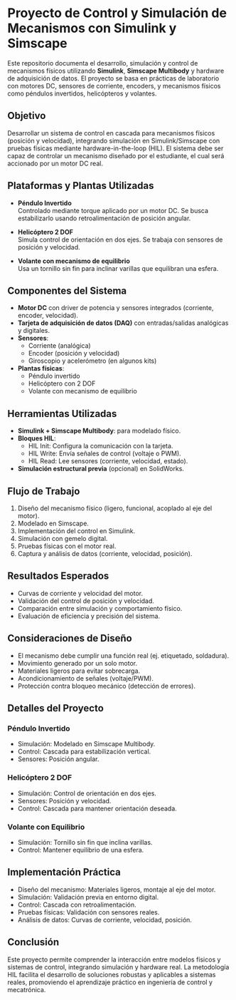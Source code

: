 # Proyecto de Control y Simulación de Mecanismos con Simulink y Simscape

Este repositorio documenta el desarrollo, simulación y control de mecanismos físicos utilizando **Simulink**, **Simscape Multibody** y hardware de adquisición de datos. El proyecto se basa en prácticas de laboratorio con motores DC, sensores de corriente, encoders, y mecanismos físicos como péndulos invertidos, helicópteros y volantes.

##  Objetivo

Desarrollar un sistema de control en cascada para mecanismos físicos (posición y velocidad), integrando simulación en Simulink/Simscape con pruebas físicas mediante hardware-in-the-loop (HIL). El sistema debe ser capaz de controlar un mecanismo diseñado por el estudiante, el cual será accionado por un motor DC real.

##  Plataformas y Plantas Utilizadas

- **Péndulo Invertido**  
  Controlado mediante torque aplicado por un motor DC. Se busca estabilizarlo usando retroalimentación de posición angular.

- **Helicóptero 2 DOF**  
  Simula control de orientación en dos ejes. Se trabaja con sensores de posición y velocidad.

- **Volante con mecanismo de equilibrio**  
  Usa un tornillo sin fin para inclinar varillas que equilibran una esfera.

##  Componentes del Sistema

- **Motor DC** con driver de potencia y sensores integrados (corriente, encoder, velocidad).
- **Tarjeta de adquisición de datos (DAQ)** con entradas/salidas analógicas y digitales.
- **Sensores**:
  - Corriente (analógica)
  - Encoder (posición y velocidad)
  - Giroscopio y acelerómetro (en algunos kits)
- **Plantas físicas**:
  - Péndulo invertido
  - Helicóptero con 2 DOF
  - Volante con mecanismo de equilibrio

##  Herramientas Utilizadas

- **Simulink + Simscape Multibody**: para modelado físico.
- **Bloques HIL**:
  - HIL Init: Configura la comunicación con la tarjeta.
  - HIL Write: Envía señales de control (voltaje o PWM).
  - HIL Read: Lee sensores (corriente, velocidad, estado).
- **Simulación estructural previa** (opcional) en SolidWorks.

##  Flujo de Trabajo

1. Diseño del mecanismo físico (ligero, funcional, acoplado al eje del motor).
2. Modelado en Simscape.
3. Implementación del control en Simulink.
4. Simulación con gemelo digital.
5. Pruebas físicas con el motor real.
6. Captura y análisis de datos (corriente, velocidad, posición).

##  Resultados Esperados

- Curvas de corriente y velocidad del motor.
- Validación del control de posición y velocidad.
- Comparación entre simulación y comportamiento físico.
- Evaluación de eficiencia y precisión del sistema.

##  Consideraciones de Diseño

- El mecanismo debe cumplir una función real (ej. etiquetado, soldadura).
- Movimiento generado por un solo motor.
- Materiales ligeros para evitar sobrecarga.
- Acondicionamiento de señales (voltaje/PWM).
- Protección contra bloqueo mecánico (detección de errores).

##  Detalles del Proyecto

### Péndulo Invertido
- Simulación: Modelado en Simscape Multibody.
- Control: Cascada para estabilización vertical.
- Sensores: Posición angular.

### Helicóptero 2 DOF
- Simulación: Control de orientación en dos ejes.
- Sensores: Posición y velocidad.
- Control: Cascada para mantener orientación deseada.

### Volante con Equilibrio
- Simulación: Tornillo sin fin que inclina varillas.
- Control: Mantener equilibrio de una esfera.

##  Implementación Práctica

- Diseño del mecanismo: Materiales ligeros, montaje al eje del motor.
- Simulación: Validación previa en entorno digital.
- Control: Cascada con retroalimentación.
- Pruebas físicas: Validación con sensores reales.
- Análisis de datos: Curvas de corriente, velocidad, posición.

##  Conclusión

Este proyecto permite comprender la interacción entre modelos físicos y sistemas de control, integrando simulación y hardware real. La metodología HIL facilita el desarrollo de soluciones robustas y aplicables a sistemas reales, promoviendo el aprendizaje práctico en ingeniería de control y mecatrónica.

